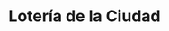 ---
title: "Lotería de la Ciudad"
url: /ciudad-autonoma-de-buenos-aires/loteria-de-la-ciudad-avenida-directorio-3/
shop: Lotterie
---